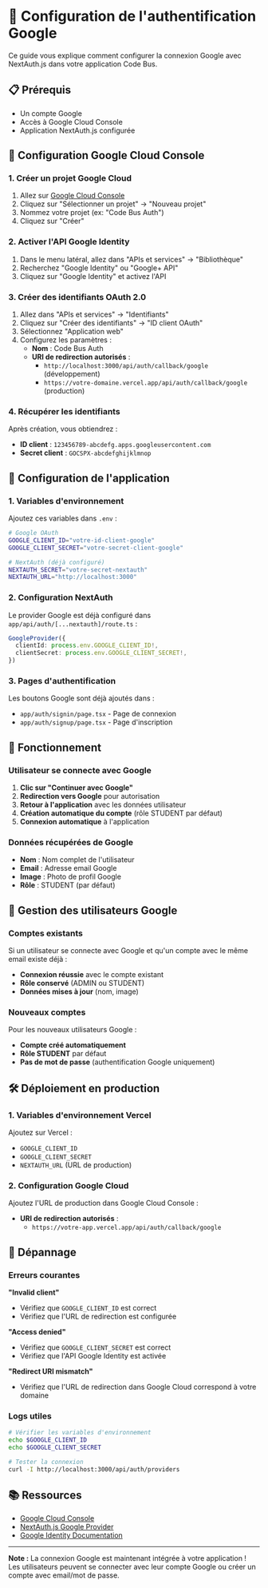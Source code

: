 # 🔐 Configuration de l'authentification Google

Ce guide vous explique comment configurer la connexion Google avec NextAuth.js dans votre application Code Bus.

## 📋 Prérequis

- Un compte Google
- Accès à Google Cloud Console
- Application NextAuth.js configurée

## 🚀 Configuration Google Cloud Console

### 1. Créer un projet Google Cloud

1. Allez sur [Google Cloud Console](https://console.cloud.google.com/)
2. Cliquez sur "Sélectionner un projet" → "Nouveau projet"
3. Nommez votre projet (ex: "Code Bus Auth")
4. Cliquez sur "Créer"

### 2. Activer l'API Google Identity

1. Dans le menu latéral, allez dans "APIs et services" → "Bibliothèque"
2. Recherchez "Google Identity" ou "Google+ API"
3. Cliquez sur "Google Identity" et activez l'API

### 3. Créer des identifiants OAuth 2.0

1. Allez dans "APIs et services" → "Identifiants"
2. Cliquez sur "Créer des identifiants" → "ID client OAuth"
3. Sélectionnez "Application web"
4. Configurez les paramètres :
   - **Nom** : Code Bus Auth
   - **URI de redirection autorisés** :
     - `http://localhost:3000/api/auth/callback/google` (développement)
     - `https://votre-domaine.vercel.app/api/auth/callback/google` (production)

### 4. Récupérer les identifiants

Après création, vous obtiendrez :
- **ID client** : `123456789-abcdefg.apps.googleusercontent.com`
- **Secret client** : `GOCSPX-abcdefghijklmnop`

## 🔧 Configuration de l'application

### 1. Variables d'environnement

Ajoutez ces variables dans `.env` :

```bash
# Google OAuth
GOOGLE_CLIENT_ID="votre-id-client-google"
GOOGLE_CLIENT_SECRET="votre-secret-client-google"

# NextAuth (déjà configuré)
NEXTAUTH_SECRET="votre-secret-nextauth"
NEXTAUTH_URL="http://localhost:3000"
```

### 2. Configuration NextAuth

Le provider Google est déjà configuré dans `app/api/auth/[...nextauth]/route.ts` :

```typescript
GoogleProvider({
  clientId: process.env.GOOGLE_CLIENT_ID!,
  clientSecret: process.env.GOOGLE_CLIENT_SECRET!,
})
```

### 3. Pages d'authentification

Les boutons Google sont déjà ajoutés dans :
- `app/auth/signin/page.tsx` - Page de connexion
- `app/auth/signup/page.tsx` - Page d'inscription

## 🎯 Fonctionnement

### Utilisateur se connecte avec Google

1. **Clic sur "Continuer avec Google"**
2. **Redirection vers Google** pour autorisation
3. **Retour à l'application** avec les données utilisateur
4. **Création automatique du compte** (rôle STUDENT par défaut)
5. **Connexion automatique** à l'application

### Données récupérées de Google

- **Nom** : Nom complet de l'utilisateur
- **Email** : Adresse email Google
- **Image** : Photo de profil Google
- **Rôle** : STUDENT (par défaut)

## 🔄 Gestion des utilisateurs Google

### Comptes existants

Si un utilisateur se connecte avec Google et qu'un compte avec le même email existe déjà :
- **Connexion réussie** avec le compte existant
- **Rôle conservé** (ADMIN ou STUDENT)
- **Données mises à jour** (nom, image)

### Nouveaux comptes

Pour les nouveaux utilisateurs Google :
- **Compte créé automatiquement**
- **Rôle STUDENT** par défaut
- **Pas de mot de passe** (authentification Google uniquement)

## 🛠️ Déploiement en production

### 1. Variables d'environnement Vercel

Ajoutez sur Vercel :
- `GOOGLE_CLIENT_ID`
- `GOOGLE_CLIENT_SECRET`
- `NEXTAUTH_URL` (URL de production)

### 2. Configuration Google Cloud

Ajoutez l'URL de production dans Google Cloud Console :
- **URI de redirection autorisés** :
  - `https://votre-app.vercel.app/api/auth/callback/google`

## 🐛 Dépannage

### Erreurs courantes

**"Invalid client"**
- Vérifiez que `GOOGLE_CLIENT_ID` est correct
- Vérifiez que l'URL de redirection est configurée

**"Access denied"**
- Vérifiez que `GOOGLE_CLIENT_SECRET` est correct
- Vérifiez que l'API Google Identity est activée

**"Redirect URI mismatch"**
- Vérifiez que l'URL de redirection dans Google Cloud correspond à votre domaine

### Logs utiles

```bash
# Vérifier les variables d'environnement
echo $GOOGLE_CLIENT_ID
echo $GOOGLE_CLIENT_SECRET

# Tester la connexion
curl -I http://localhost:3000/api/auth/providers
```

## 📚 Ressources

- [Google Cloud Console](https://console.cloud.google.com/)
- [NextAuth.js Google Provider](https://next-auth.js.org/providers/google)
- [Google Identity Documentation](https://developers.google.com/identity)

---

**Note :** La connexion Google est maintenant intégrée à votre application ! Les utilisateurs peuvent se connecter avec leur compte Google ou créer un compte avec email/mot de passe.
